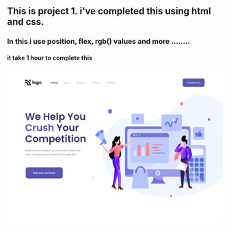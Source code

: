## This is project 1. i've completed this using html and css. 
### In this i use position, flex, rgb() values and more ........
#### it take 1 hour to complete this 

![Top page](./output.png)